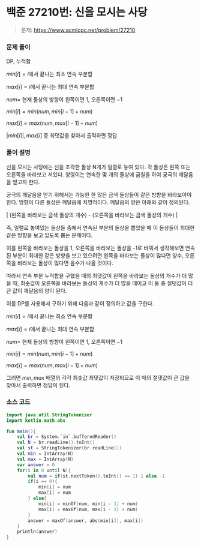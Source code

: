 # 백준 27210번: 신을 모시는 사당

> 문제: https://www.acmicpc.net/problem/27210

### 문제 풀이

DP, 누적합

$min[i] = i$에서 끝나는 최소 연속 부분합

$max[i] = i$에서 끝나는 최대 연속 부분합

$num =$ 현재 돌상의 방향이 왼쪽이면 $1$, 오른쪽이면 $-1$

$min[i] = min(num, min[i - 1] + num)$

$max[i] = max(num, max[i - 1] + num)$

$|min[i]|, max[i]$ 중 최댓값을 찾아서 출력하면 정답

### 풀이 설명

신을 모시는 사당에는 신을 조각한 돌상 N개가 일렬로 놓여 있다. 각 돌상은 왼쪽 또는 오른쪽을 바라보고 서있다. 창영이는 연속한 몇 개의 돌상에 금칠을 하여 궁극의 깨달음을 얻고자 한다.

궁극의 깨달음을 얻기 위해서는 가능한 한 많은 금색 돌상들이 같은 방향을 바라보아야 한다. 방향이 다른 돌상은 깨달음에 치명적이다. 깨달음의 양은 아래와 같이 정의된다.

| (왼쪽을 바라보는 금색 돌상의 개수) - (오른쪽을 바라보는 금색 돌상의 개수) |

즉, 일렬로 놓여있는 돌상들 중에서 연속된 부분의 돌상을 뽑았을 때 이 돌상들이 최대한 같은 방향을 보고 있도록 뽑는 문제이다.

이를 왼쪽을 바라보는 돌상을 1, 오른쪽을 바라보는 돌상을 -1로 바꿔서 생각해보면 연속된 부분이 최대한 같은 방향을 보고 있으려면 왼쪽을 바라보는 돌상이 많다면 양수, 오른쪽을 바라보는 돌상이 많다면 음수가 나올 것이다.

따라서 연속 부분 누적합을 구했을 때의 최댓값이 왼쪽을 바라보는 돌상의 개수가 더 많을 때, 최솟값이 오른쪽을 바라보는 돌상의 개수가 더 많을 때이고 이 둘 중 절댓값이 더 큰 값이 깨달음의 양이 된다.

이를 DP를 사용해서 구하기 위해 다음과 같이 정의하고 값을 구한다.

$min[i] = i$에서 끝나는 최소 연속 부분합

$max[i] = i$에서 끝나는 최대 연속 부분합

$num =$ 현재 돌상의 방향이 왼쪽이면 $1$, 오른쪽이면 $-1$

$min[i] = min(num, min[i - 1] + num)$

$max[i] = max(num, max[i - 1] + num)$

그러면 $min, max$ 배열의 각각 최솟값 최댓값이 저장되므로 이 때의 절댓값이 큰 값을 찾아서 출력하면 정답이 된다.

### 소스 코드
```kotlin
import java.util.StringTokenizer
import kotlin.math.abs

fun main(){
    val br = System.`in`.bufferedReader()
    val N = br.readLine().toInt()
    val st = StringTokenizer(br.readLine())
    val min = IntArray(N)
    val max = IntArray(N)
    var answer = 0
    for(i in 0 until N){
        val num = if(st.nextToken().toInt() == 1) 1 else -1
        if(i == 0){
            min[i] = num
            max[i] = num
        } else{
            min[i] = minOf(num, min[i - 1] + num)
            max[i] = maxOf(num, max[i - 1] + num)
        }
        answer = maxOf(answer, abs(min[i]), max[i])
    }
    println(answer)
}
```
